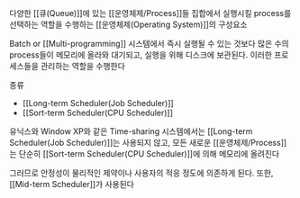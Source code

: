 다양한 [[큐(Queue)]]에 있는 [[운영체제/Process]]들 집합에서 실행시킬 process를 선택하는 역할을 수행하는 [[운영체제(Operating System)]]의 구성요소

Batch or [[Multi-programming]] 시스템에서 즉시 실행될 수 있는 것보다 많은 수의 process들이 메모리에 올라와 대기되고, 실행을 위해 디스크에 보관된다. 이러한 프로세스들을 관리하는 역할을 수행한다

종류
+ [[Long-term Scheduler(Job Scheduler)]]
+ [[Sort-term Scheduler(CPU Scheduler)]]

유닉스와 Window XP와 같은 Time-sharing 시스템에서는 [[Long-term Scheduler(Job Scheduler)]]는 사용되지 않고, 모든 새로운 [[운영체제/Process]]는 단순히  [[Sort-term Scheduler(CPU Scheduler)]]에 의해 메모리에 올려진다

그러므로 안정성이 물리적인 제약이나 사용자의 적응 정도에 의존하게 된다. 또한, [[Mid-term Scheduler]]가 사용된다